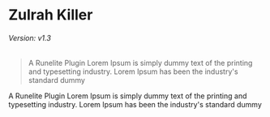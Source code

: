 # Zulrah Killer
###### Version: v1.3
> A Runelite Plugin Lorem Ipsum is simply dummy text of the printing and typesetting industry. Lorem Ipsum has been the industry's standard dummy 

A Runelite Plugin Lorem Ipsum is simply dummy text of the printing and typesetting industry. Lorem Ipsum has been the industry's standard dummy 

